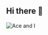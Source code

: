 ## Hi there 👋
![Ace and I](https://github.com/user-attachments/assets/1b9ffe98-45ea-492d-9491-01af663ceb06)

<!--
**tylerkosechata/tylerkosechata** is a ✨ _special_ ✨ repository because its `README.md` (this file) appears on your GitHub profile.

Here are some ideas to get you started:

- 🔭 I’m currently working on my certification to be a Full Stack Web Developer
- 🌱 I’m currently learning node.js
- 👯 I’m looking to collaborate on ...
- 🤔 I’m looking for help with ...
- 💬 Ask me about ...
- 📫 How to reach me: ...
- 😄 Pronouns: ...
- ⚡ Fun fact: ...
-->
